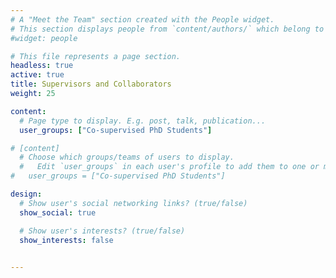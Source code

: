 ```yaml
---
# A "Meet the Team" section created with the People widget.
# This section displays people from `content/authors/` which belong to the `user_groups` below.
#widget: people

# This file represents a page section.
headless: true
active: true
title: Supervisors and Collaborators
weight: 25

content:
  # Page type to display. E.g. post, talk, publication...
  user_groups: ["Co-supervised PhD Students"]

# [content]
  # Choose which groups/teams of users to display.
  #   Edit `user_groups` in each user's profile to add them to one or more of these groups.
#   user_groups = ["Co-supervised PhD Students"]

design:
  # Show user's social networking links? (true/false)
  show_social: true

  # Show user's interests? (true/false)
  show_interests: false
  

---
```

